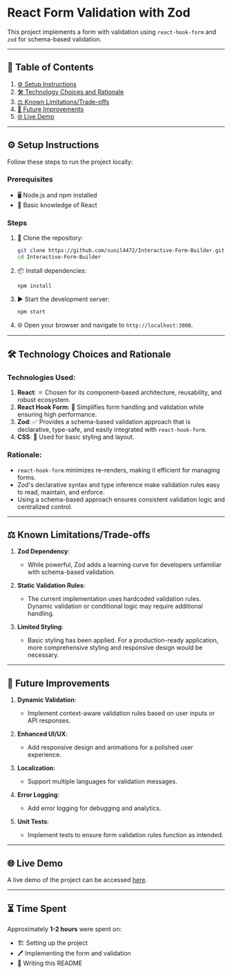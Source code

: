 # React Form Validation with Zod

This project implements a form with validation using `react-hook-form` and `zod` for schema-based validation.

---

## 📑 Table of Contents

1. [⚙️ Setup Instructions](#setup-instructions)
2. [🛠️ Technology Choices and Rationale](#technology-choices-and-rationale)
3. [⚖️ Known Limitations/Trade-offs](#known-limitationstrade-offs)
4. [🚀 Future Improvements](#future-improvements)
5. [🌐 Live Demo](#live-demo)

---

## ⚙️ Setup Instructions

Follow these steps to run the project locally:

### Prerequisites

- 🖥️ Node.js and npm installed
- 📘 Basic knowledge of React

### Steps
1. 🔗 Clone the repository:
    ```bash
    git clone https://github.com/sunil4472/Interactive-Form-Builder.git
    cd Interactive-Form-Builder
    ```

2. 📦 Install dependencies:
   ```bash
   npm install
   ```

3. ▶️ Start the development server:
   ```bash
   npm start
   ```

4. 🌐 Open your browser and navigate to `http://localhost:3000`.

---

## 🛠️ Technology Choices and Rationale

### Technologies Used:

1. **React**: ⚛️ Chosen for its component-based architecture, reusability, and robust ecosystem.
2. **React Hook Form**: 📝 Simplifies form handling and validation while ensuring high performance.
3. **Zod**: ✅ Provides a schema-based validation approach that is declarative, type-safe, and easily integrated with `react-hook-form`.
4. **CSS**: 🎨 Used for basic styling and layout.

### Rationale:

- `react-hook-form` minimizes re-renders, making it efficient for managing forms.
- Zod's declarative syntax and type inference make validation rules easy to read, maintain, and enforce.
- Using a schema-based approach ensures consistent validation logic and centralized control.

---

## ⚖️ Known Limitations/Trade-offs

1. **Zod Dependency**:
   - While powerful, Zod adds a learning curve for developers unfamiliar with schema-based validation.

2. **Static Validation Rules**:
   - The current implementation uses hardcoded validation rules. Dynamic validation or conditional logic may require additional handling.

3. **Limited Styling**:
   - Basic styling has been applied. For a production-ready application, more comprehensive styling and responsive design would be necessary.

---

## 🚀 Future Improvements

1. **Dynamic Validation**:
   - Implement context-aware validation rules based on user inputs or API responses.

2. **Enhanced UI/UX**:
   - Add responsive design and animations for a polished user experience.

3. **Localization**:
   - Support multiple languages for validation messages.

4. **Error Logging**:
   - Add error logging for debugging and analytics.

5. **Unit Tests**:
   - Implement tests to ensure form validation rules function as intended.

---

## 🌐 Live Demo

A live demo of the project can be accessed [here](https://interactive-form-builder-delta.vercel.app/).

---

## ⏳ Time Spent

Approximately **1-2 hours** were spent on:
- 🏗️ Setting up the project
- 🖊️ Implementing the form and validation
- 📝 Writing this README




